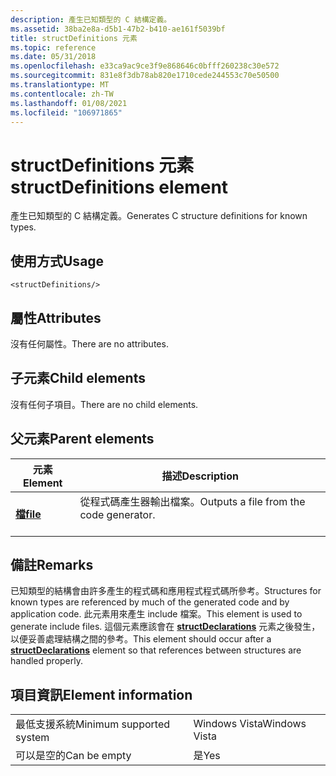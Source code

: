 ```yaml
---
description: 產生已知類型的 C 結構定義。
ms.assetid: 38ba2e8a-d5b1-47b2-b410-ae161f5039bf
title: structDefinitions 元素
ms.topic: reference
ms.date: 05/31/2018
ms.openlocfilehash: e33ca9ac9ce3f9e868646c0bfff260238c30e572
ms.sourcegitcommit: 831e8f3db78ab820e1710cede244553c70e50500
ms.translationtype: MT
ms.contentlocale: zh-TW
ms.lasthandoff: 01/08/2021
ms.locfileid: "106971865"
---
```

# <a name="structdefinitions-element"></a><span data-ttu-id="7b69d-103">structDefinitions 元素</span><span class="sxs-lookup"><span data-stu-id="7b69d-103">structDefinitions element</span></span>

<span data-ttu-id="7b69d-104">產生已知類型的 C 結構定義。</span><span class="sxs-lookup"><span data-stu-id="7b69d-104">Generates C structure definitions for known types.</span></span>

## <a name="usage"></a><span data-ttu-id="7b69d-105">使用方式</span><span class="sxs-lookup"><span data-stu-id="7b69d-105">Usage</span></span>

``` syntax
<structDefinitions/>
```

## <a name="attributes"></a><span data-ttu-id="7b69d-106">屬性</span><span class="sxs-lookup"><span data-stu-id="7b69d-106">Attributes</span></span>

<span data-ttu-id="7b69d-107">沒有任何屬性。</span><span class="sxs-lookup"><span data-stu-id="7b69d-107">There are no attributes.</span></span>

## <a name="child-elements"></a><span data-ttu-id="7b69d-108">子元素</span><span class="sxs-lookup"><span data-stu-id="7b69d-108">Child elements</span></span>

<span data-ttu-id="7b69d-109">沒有任何子項目。</span><span class="sxs-lookup"><span data-stu-id="7b69d-109">There are no child elements.</span></span>

## <a name="parent-elements"></a><span data-ttu-id="7b69d-110">父元素</span><span class="sxs-lookup"><span data-stu-id="7b69d-110">Parent elements</span></span>



| <span data-ttu-id="7b69d-111">元素</span><span class="sxs-lookup"><span data-stu-id="7b69d-111">Element</span></span>                         | <span data-ttu-id="7b69d-112">描述</span><span class="sxs-lookup"><span data-stu-id="7b69d-112">Description</span></span>                                                    |
|---------------------------------|----------------------------------------------------------------|
| [<span data-ttu-id="7b69d-113">**檔**</span><span class="sxs-lookup"><span data-stu-id="7b69d-113">**file**</span></span>](file.md)<br/> | <span data-ttu-id="7b69d-114">從程式碼產生器輸出檔案。</span><span class="sxs-lookup"><span data-stu-id="7b69d-114">Outputs a file from the code generator.</span></span><br/> <br/> |



## <a name="remarks"></a><span data-ttu-id="7b69d-115">備註</span><span class="sxs-lookup"><span data-stu-id="7b69d-115">Remarks</span></span>

<span data-ttu-id="7b69d-116">已知類型的結構會由許多產生的程式碼和應用程式程式碼所參考。</span><span class="sxs-lookup"><span data-stu-id="7b69d-116">Structures for known types are referenced by much of the generated code and by application code.</span></span> <span data-ttu-id="7b69d-117">此元素用來產生 include 檔案。</span><span class="sxs-lookup"><span data-stu-id="7b69d-117">This element is used to generate include files.</span></span> <span data-ttu-id="7b69d-118">這個元素應該會在 [**structDeclarations**](structdeclarations.md) 元素之後發生，以便妥善處理結構之間的參考。</span><span class="sxs-lookup"><span data-stu-id="7b69d-118">This element should occur after a [**structDeclarations**](structdeclarations.md) element so that references between structures are handled properly.</span></span>

## <a name="element-information"></a><span data-ttu-id="7b69d-119">項目資訊</span><span class="sxs-lookup"><span data-stu-id="7b69d-119">Element information</span></span>



|                                     |               |
|-------------------------------------|---------------|
| <span data-ttu-id="7b69d-120">最低支援系統</span><span class="sxs-lookup"><span data-stu-id="7b69d-120">Minimum supported system</span></span><br/> | <span data-ttu-id="7b69d-121">Windows Vista</span><span class="sxs-lookup"><span data-stu-id="7b69d-121">Windows Vista</span></span> |
| <span data-ttu-id="7b69d-122">可以是空的</span><span class="sxs-lookup"><span data-stu-id="7b69d-122">Can be empty</span></span>                        | <span data-ttu-id="7b69d-123">是</span><span class="sxs-lookup"><span data-stu-id="7b69d-123">Yes</span></span>           |



 

 




